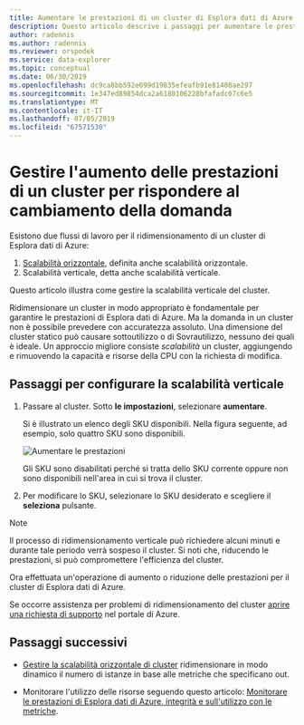 ```yaml
---
title: Aumentare le prestazioni di un cluster di Esplora dati di Azure per soddisfare la richiesta di modifica
description: Questo articolo descrive i passaggi per aumentare le prestazioni e ridurre un cluster di Esplora dati di Azure basato su richiesta di modifica.
author: radennis
ms.author: radennis
ms.reviewer: orspodek
ms.service: data-explorer
ms.topic: conceptual
ms.date: 06/30/2019
ms.openlocfilehash: dc9ca8bb592e699d19835efeafb91e81408ae297
ms.sourcegitcommit: 1e347ed89854dca2a6180106228bfafadc07c6e5
ms.translationtype: MT
ms.contentlocale: it-IT
ms.lasthandoff: 07/05/2019
ms.locfileid: "67571530"
---
```

# <a name="manage-cluster-scale-up-to-accommodate-changing-demand"></a>Gestire l'aumento delle prestazioni di un cluster per rispondere al cambiamento della domanda

Esistono due flussi di lavoro per il ridimensionamento di un cluster di Esplora dati di Azure:
1. [Scalabilità orizzontale](manage-cluster-horizontal-scaling.md), definita anche scalabilità orizzontale.
2. Scalabilità verticale, detta anche scalabilità verticale.

Questo articolo illustra come gestire la scalabilità verticale del cluster.

Ridimensionare un cluster in modo appropriato è fondamentale per garantire le prestazioni di Esplora dati di Azure. Ma la domanda in un cluster non è possibile prevedere con accuratezza assoluto. Una dimensione del cluster statico può causare sottoutilizzo o di Sovrautilizzo, nessuno dei quali è ideale. Un approccio migliore consiste *scalabilità* un cluster, aggiungendo e rimuovendo la capacità e risorse della CPU con la richiesta di modifica. 

## <a name="steps-to-configure-vertical-scaling"></a>Passaggi per configurare la scalabilità verticale

1. Passare al cluster. Sotto **le impostazioni**, selezionare **aumentare**.

    Si è illustrato un elenco degli SKU disponibili. Nella figura seguente, ad esempio, solo quattro SKU sono disponibili.

    ![Aumentare le prestazioni](media/manage-cluster-vertical-scaling/scale-up.png)

    Gli SKU sono disabilitati perché si tratta dello SKU corrente oppure non sono disponibili nell'area in cui si trova il cluster.

1. Per modificare lo SKU, selezionare lo SKU desiderato e scegliere il **seleziona** pulsante.

> [!NOTE]
> Il processo di ridimensionamento verticale può richiedere alcuni minuti e durante tale periodo verrà sospeso il cluster. Si noti che, riducendo le prestazioni, si può compromettere l'efficienza del cluster.

Ora effettuata un'operazione di aumento o riduzione delle prestazioni per il cluster di Esplora dati di Azure.

Se occorre assistenza per problemi di ridimensionamento del cluster [aprire una richiesta di supporto](https://portal.azure.com/#blade/Microsoft_Azure_Support/HelpAndSupportBlade/overview) nel portale di Azure.

## <a name="next-steps"></a>Passaggi successivi

* [Gestire la scalabilità orizzontale di cluster](manage-cluster-horizontal-scaling.md) ridimensionare in modo dinamico il numero di istanze in base alle metriche che specificano out.

* Monitorare l'utilizzo delle risorse seguendo questo articolo: [Monitorare le prestazioni di Esplora dati di Azure, integrità e sull'utilizzo con le metriche](using-metrics.md).

